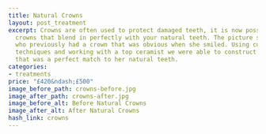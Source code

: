 ```yaml
---
title: Natural Crowns
layout: post_treatment
excerpt: Crowns are often used to protect damaged teeth, it is now possible to construct
  crowns that blend in perfectly with your natural teeth. The picture shows a lady
  who previously had a crown that was obvious when she smiled. Using cutting edge
  techniques and working with a top ceramist we were able to construct a new crown
  that was a perfect match to her natural teeth.
categories:
- treatments
price: "£420&ndash;£500"
image_before_path: crowns-before.jpg
image_after_path: crowns-after.jpg
image_before_alt: Before Natural Crowns
image_after_alt: After Natural Crowns
hash_link: crowns
---
```


